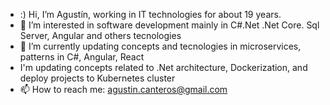 - :) Hi, I’m Agustín, working in IT technologies for about 19 years.
- 👀 I’m interested in software development mainly in C#.Net .Net Core. Sql Server, Angular and others tecnologies
- 🌱 I’m currently updating concepts and tecnologies in microservices, patterns in C#, Angular, React
- I'm updating concepts related to .Net architecture, Dockerization, and deploy projects to Kubernetes cluster
- 📫 How to reach me: agustin.canteros@gmail.com

<!---
agustincan/agustincan is a ✨ special ✨ repository because its `README.md` (this file) appears on your GitHub profile.
You can click the Preview link to take a look at your changes.
--->
